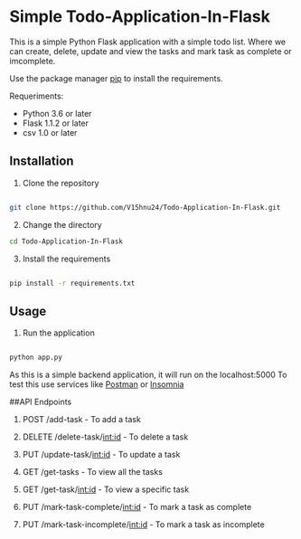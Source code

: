 # Simple Todo-Application-In-Flask

This is a simple Python Flask application with a simple todo list. Where we can create, delete, update and view the tasks and mark task as complete or imcomplete.


Use the package manager [pip](https://pip.pypa.io/en/stable/) to install the requirements.

Requeriments:

- Python 3.6 or later
- Flask 1.1.2 or later
- csv 1.0 or later


## Installation

1. Clone the repository
```bash

git clone https://github.com/V15hnu24/Todo-Application-In-Flask.git

```

2. Change the directory

```bash
cd Todo-Application-In-Flask

```


3. Install the requirements

```bash

pip install -r requirements.txt

```


## Usage


1. Run the application

```bash

python app.py

```

As this is a simple backend application, it will run on the localhost:5000
To test this use services like [Postman](https://www.postman.com/) or [Insomnia](https://insomnia.rest/)


##API Endpoints

1. POST /add-task - To add a task 

2. DELETE /delete-task/<int:id> - To delete a task

3. PUT /update-task/<int:id> - To update a task

4. GET /get-tasks - To view all the tasks

5. GET /get-task/<int:id> - To view a specific task 

6. PUT /mark-task-complete/<int:id> - To mark a task as complete 

7. PUT /mark-task-incomplete/<int:id> - To mark a task as incomplete
